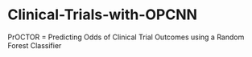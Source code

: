 # Clinical-Trials-with-OPCNN

PrOCTOR = Predicting Odds of Clinical Trial Outcomes using a Random Forest Classifier
